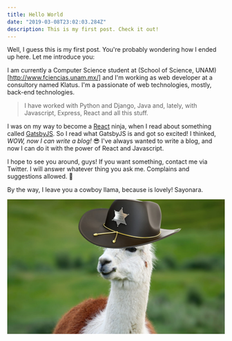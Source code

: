 ```yaml
---
title: Hello World
date: "2019-03-08T23:02:03.284Z"
description: This is my first post. Check it out!
---
```


Well, I guess this is my first post. You're probably wondering how I ended up
here. Let me introduce you:

I am currently a Computer Science student at 
(School of Science, UNAM)[http://www.fciencias.unam.mx/] and I'm working as web 
developer at a consultory named Klatus. I'm a passionate of web technologies, 
mostly, back-end technologies.

> I have worked with Python and Django, Java and, lately, with Javascript, 
> Express, React and all this stuff.

I was on my way to become a [React](https://reactjs.org/) ninja, when I 
read about something called [GatsbyJS](https://www.gatsbyjs.org/). So 
I read what GatsbyJS is and got so excited!
I thinked, _WOW, now I can write a blog!_ 😎 I've always wanted to write
a blog, and now I can do it with the power of React and Javascript.

I hope to see you around, guys! If you want something, contact me via Twitter.
I will answer whatever thing you ask me. Complains and suggestions allowed. 🤖

By the way, I leave you a cowboy llama, because is lovely! Sayonara.

![Cowboy Llama](./llama-hero.jpg)
